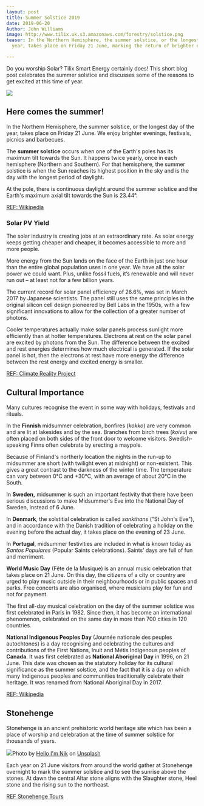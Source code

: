 ```yaml
---
layout: post
title: Summer Solstice 2019
date: 2019-06-20
Author: John Williams
image: http://www.tilix.uk.s3.amazonaws.com/forestry/solstice.png
teaser: In the Northern Hemisphere, the summer solstice, or the longest day of the
  year, takes place on Friday 21 June, marking the return of brighter evenings...

---
```

Do you worship Solar? Tilix Smart Energy certainly does! This short blog post celebrates the summer solstice and discusses some of the reasons to get excited at this time of year.

![](http://www.tilix.uk.s3.amazonaws.com/forestry/solstice.png)

## Here comes the summer!

In the Northern Hemisphere, the summer solstice, or the longest day of the year, takes place on Friday 21 June. We enjoy brighter evenings, festivals, picnics and barbecues.

The **summer solstice** occurs when one of the Earth's poles has its maximum tilt towards the Sun. It happens twice yearly, once in each hemisphere (Northern and Southern). For that hemisphere, the summer solstice is when the Sun reaches its highest position in the sky and is the day with the longest period of daylight.

At the pole, there is continuous daylight around the summer solstice and the Earth's maximum axial tilt towards the Sun is 23.44°.

[REF: Wikipedia](https://en.wikipedia.org/wiki/Summer_solstice)

### Solar PV Yield

The solar industry is creating jobs at an extraordinary rate. As solar energy keeps getting cheaper and cheaper, it becomes accessible to more and more people.

More energy from the Sun lands on the face of the Earth in just one hour than the entire global population uses in one year. We have all the solar power we could want. Plus, unlike fossil fuels, it’s renewable and will never run out – at least not for a few billion years.

The current record for solar panel efficiency of 26.6%, was set in March 2017 by Japanese scientists. The panel still uses the same principles in the original silicon cell design pioneered by Bell Labs in the 1950s, with a few significant innovations to allow for the collection of a greater number of photons.

Cooler temperatures actually make solar panels process sunlight more efficiently than at hotter temperatures. Electrons at rest on the solar panel are excited by photons from the Sun. The difference between the excited and rest energies determines how much electrical is generated. If the solar panel is hot, then the electrons at rest have more energy the difference between the rest energy and excited energy is smaller.

[REF: Climate Reality Project](https://www.climaterealityproject.org/blog/lighten-21-solar-facts-summer-solstice)

## Cultural Importance

Many cultures recognise the event in some way with holidays, festivals and rituals.

In the **Finnish** midsummer celebration, bonfires (_kokko_) are very common and are lit at lakesides and by the sea. Branches from birch trees (_koivu_) are often placed on both sides of the front door to welcome visitors. Swedish-speaking Finns often celebrate by erecting a maypole.

Because of Finland's northerly location the nights in the run-up to midsummer are short (with twilight even at midnight) or non-existent. This gives a great contrast to the darkness of the winter time. The temperature can vary between 0°C and +30°C, with an average of about 20°C in the South.

In **Sweden,** midsummer is such an important festivity that there have been serious discussions to make Midsummer's Eve into the National Day of Sweden, instead of 6 June.

In **Denmark**, the solstitial celebration is called _sankthans_ ("St John's Eve"), and in accordance with the Danish tradition of celebrating a holiday on the evening before the actual day, it takes place on the evening of 23 June.

In **Portugal**, midsummer festivities are included in what is known today as _Santos Populares_ (Popular Saints celebrations). Saints’ days are full of fun and merriment.

**World Music Day** (Fête de la Musique) is an annual music celebration that takes place on 21 June. On this day, the citizens of a city or country are urged to play music outside in their neighbourhoods or in public spaces and parks. Free concerts are also organised, where musicians play for fun and not for payment.

The first all-day musical celebration on the day of the summer solstice was first celebrated in Paris in 1982. Since then, it has become an international phenomenon, celebrated on the same day in more than 700 cities in 120 countries.

**National Indigenous Peoples Day** (Journée nationale des peuples autochtones) is a day recognising and celebrating the cultures and contributions of the First Nations, Inuit and Métis Indigenous peoples of **Canada**. It was first celebrated as **National Aboriginal Day** in 1996, on 21 June. This date was chosen as the statutory holiday for its cultural significance as the summer solstice, and the fact that it is a day on which many Indigenous peoples and communities traditionally celebrate their heritage. It was renamed from National Aboriginal Day in 2017.

[REF: Wikipedia](https://en.wikipedia.org/wiki/National_Indgenous_Peoples_Day)

## Stonehenge

Stonehenge is an ancient prehistoric world heritage site which has been a place of worship and celebration at the time of summer solstice for thousands of years.

![](http://www.tilix.uk.s3.amazonaws.com/forestry/stonehenge.jpg)Photo by [Hello I'm Nik](https://unsplash.com/@helloimnik?utm_source=unsplash&utm_medium=referral&utm_content=creditCopyText) on [Unsplash](https://unsplash.com/search/photos/stonehenge?utm_source=unsplash&utm_medium=referral&utm_content=creditCopyText)

Each year on 21 June visitors from around the world gather at Stonehenge overnight to mark the summer solstice and to see the sunrise above the stones. At dawn the central Altar stone aligns with the Slaughter stone, Heel stone and the rising sun to the northeast.

[REF Stonehenge Tours](https://stonehengetours.com/summer-solstice-tour.htm)